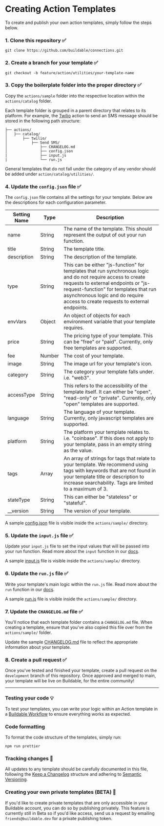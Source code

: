 # Creating Action Templates

To create and publish your own action templates, simply follow the steps below.

### 1. Clone this repository ✅

```
git clone https://github.com/buildable/connections.git
```

### 2. Create a branch for your template ✅

`git checkout -b feature/action/utilities/your-template-name`

### 3. Copy the boilerplate folder into the proper directory ✅

Copy the `actions/sample` folder into the respective location within the `actions/catalog` folder.

Each template folder is grouped in a parent directory that relates to its platform. For example, the <a href="https://www.twilio.com/" target="_blank">Twilio</a> action to send an SMS message should be stored in the following path structure:

```
├── actions/
│   ├── catalog/
│       ├── twilio/
│           ├── Send SMS/
│               ├── CHANGELOG.md
│               ├── config.json
|               ├── input.js
|               └── run.js
```

General templates that do not fall under the category of any vendor should be added under `action/catalog/utilities/`.

### 4. Update the `config.json` file ✅

The `config.json` file contains all the settings for your template. Below are the descriptions for each configuration parameter.

<table>
<thead>
  <tr>
    <th>Setting Name</th>
    <th>Type</th>
    <th>Description</th>
  </tr>
</thead>
<tbody>
  <tr>
    <td>name</td>
    <td>String</td>
    <td>The name of the template. This should represent the output of out your run function.</td>
  </tr>
  <tr>
    <td>title</td>
    <td>String</td>
    <td>The template title.</td>
  </tr>
  <tr>
    <td>description</td>
    <td>String</td>
    <td>The description of the template.</td>
  </tr>
  <tr>
    <td>type</td>
    <td>String</td>
    <td>This can be either "js-function" for templates that run synchronous logic and do not require access to create requests to external endpoints or "js-request-function" for templates that run asynchronous logic and do require access to create requests to external endpoints. </td>
  </tr>
  <tr>
    <td>envVars</td>
    <td>Object</td>
    <td>An object of objects for each environment variable that your template requires.</td>
  </tr>
  <tr>
    <td>price</td>
    <td>String</td>
    <td>The pricing type of your template. This can be "free" or "paid". Currently, only free templates are supported.</td>
  </tr>
  <tr>
    <td>fee</td>
    <td>Number</td>
    <td>The cost of your template.</td>
  </tr>
  <tr>
    <td>image</td>
    <td>String</td>
    <td>The image url for your template's icon.</td>
  </tr>
  <tr>
    <td>category</td>
    <td>String</td>
    <td>The category your template falls under. i.e. "web3".</td>
  </tr>
  <tr>
    <td>accessType</td>
    <td>String</td>
    <td>This refers to the accessibility of the template itself. It can either be "open", "read-only" or "private". Currently, only "open" templates are supported.</td>
  </tr>
  <tr>
    <td>language</td>
    <td>String</td>
    <td>The language of your template. Currently, only javascript templates are supported.</td>
  </tr>
  <tr>
    <td>platform</td>
    <td>String</td>
    <td>The platform your template relates to. i.e. "coinbase". If this does not apply to your template, pass in an empty string as the value.</td>
  </tr>
  <tr>
    <td>tags</td>
    <td>Array</td>
    <td>An array of strings for tags that relate to your template. We recommend using tags with keywords that are not found in your template title or description to increase searchability. Tags are limited to a maximum of 3.</td>
  </tr>
  <tr>
    <td>stateType</td>
    <td>String</td>
    <td>This can either be "stateless" or "stateful".</td>
  </tr>
  <tr>
    <td>__version</td>
    <td>String</td>
    <td>The version of your template.</td>
  </tr>
</tbody>
</table>

A sample [config.json](actions/sample/config.json) file is visible inside the `actions/sample/` directory.

### 5. Update the `input.js` file ✅

Update your `input.js` file to set the input values that will be passed into your run function. Read more about the `input` function in our [docs](https://docs.buildable.dev/workflows/building-workflows).

A sample [input.js](actions/sample/input.js) file is visible inside the `actions/sample/` directory.

### 6. Update the `run.js` file ✅

Write your template's main logic within the `run.js` file. Read more about the `run` function in our [docs](https://docs.buildable.dev/workflows/building-workflows).

A sample [run.js](actions/sample/run.js) file is visible inside the `actions/sample/` directory.

### 7. Update the `CHANGELOG.md` file ✅

You'll notice that each template folder contains a `CHANGELOG.md` file. When creating a template, ensure that you've also copied this file over from the `actions/sample/` folder. 

Update the sample [CHANGELOG.md](actions/sample/CHANGELOG.md) file to reflect the appropriate information about your template.

### 8. Create a pull request ✅

Once you've tested and finished your template, create a pull request on the `development` branch of this repository. Once approved and merged to main, your template will be live on Buildable, for the entire community!

---

### Testing your code 💡

To test your templates, you can write your logic within an Action template in a [Buildable Workflow](https://docs.buildable.dev/workflows/building-workflows) to ensure everything works as expected.

### Code formatting

To format the code structure of the templates, simply run:

```
npm run prettier
```

### Tracking changes 📝

All updates to any template should be carefully documented in this file, following the [Keep a Changelog](https://keepachangelog.com/en/1.0.0/) structure and adhering to [Semantic Versioning](http://semver.org/).

### Creating your own private templates (BETA) 🤫

If you'd like to create private templates that are only accessible in your Buildable account, you can do so by publishing privately. This feature is currently still in Beta so if you'd like access, send us a request by emailing `friends@buildable.dev` for a private publishing token.
